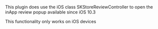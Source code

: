 This plugin does use the iOS class SKStore​Review​Controller to open the inApp review popup available since iOS 10.3

This functionality only works on iOS devices
